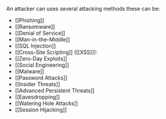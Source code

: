An attacker can uses several attacking methods these can be:

 - [[Phishing]]
- [[Ransomware]]
- [[Denial of Service]]
- [[Man-in-the-Middle]]
- [[SQL Injection]]
- [[Cross-Site Scripting]] ([[XSS]]): 
- [[Zero-Day Exploits]]
- [[Social Engineering]]
- [[Malware]]
- [[Password Attacks]]
- [[Insider Threats]]
- [[Advanced Persistent Threats]]
- [[Eavesdropping]]
- [[Watering Hole Attacks]]
- [[Session Hijacking]]